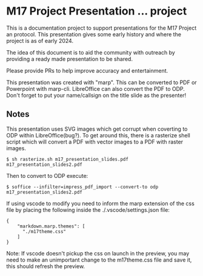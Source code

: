 # M17 Project Presentation ... project

This is a documentation project to support presentations for the M17 Project an protocol. This presentation gives some early history and where the project is as of early 2024.

The idea of this document is to aid the community with outreach by providing a ready made presentation to be shared.

Please provide PRs to help improve accuracy and entertainment.

This presentation was created with "marp". This can be converted to PDF or Powerpoint with marp-cli. LibreOffice can also convert the PDF to ODP. Don't forget to put your name/callsign on the title slide as the presenter!

## Notes

This presentation uses SVG images which get corrupt when coverting to ODP within LibreOffice(bug?). To get around this, there is a rasterize shell script which will convert a PDF with vector images to a PDF with raster images.

`$ sh rasterize.sh m17_presentation_slides.pdf m17_presentation_slides2.pdf`

Then to convert to ODP execute:

`$ soffice --infilter=impress_pdf_import --convert-to odp m17_presentation_slides2.pdf`


If using vscode to modify you need to inform the marp extension of the css file by placing the following inside the ./.vscode/settings.json file:
```
{
    "markdown.marp.themes": [
      "./m17theme.css"
    ]
}
```

Note: If vscode doesn't pickup the css on launch in the preview, you may need to make an unimportant change to the m17theme.css file and save it, this should refresh the preview.
